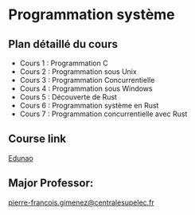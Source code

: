 # Programmation système

## Plan détaillé du cours

- Cours 1 : Programmation C
- Cours 2 : Programmation sous Unix
- Cours 3 : Programmation Concurrentielle
- Cours 4 : Programmation sous Windows
- Cours 5 : Découverte de Rust
- Cours 6 : Programmation système en Rust
- Cours 7 : Programmation concurrentielle avec Rust

## Course link

[Edunao](https://centralesupelec.edunao.com/course/view.php?id=3092)

## Major Professor:

[pierre-francois.gimenez@centralesupelec.fr](mailto:pierre-francois.gimenez@centralesupelec.fr)
